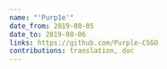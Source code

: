 ```yaml
---
name: "'Purp1e'"
date_from: 2019-08-05
date_to: 2019-08-06
links: https://github.com/Purple-CSGO
contributions: translation, doc
---
```


